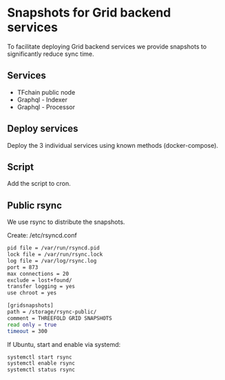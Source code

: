 # Snapshots for Grid backend services

To facilitate deploying Grid backend services we provide snapshots to significantly reduce sync time.


## Services

- TFchain public node
- Graphql - Indexer
- Graphql - Processor


## Deploy services

Deploy the 3 individual services using known methods (docker-compose).


## Script

Add the script to cron.


## Public rsync

We use rsync to distribute the snapshots.

Create: /etc/rsyncd.conf

```sh
pid file = /var/run/rsyncd.pid
lock file = /var/run/rsync.lock
log file = /var/log/rsync.log
port = 873
max connections = 20
exclude = lost+found/
transfer logging = yes
use chroot = yes

[gridsnapshots]
path = /storage/rsync-public/
comment = THREEFOLD GRID SNAPSHOTS
read only = true
timeout = 300
```

If Ubuntu, start and enable via systemd:

```sh
systemctl start rsync
systemctl enable rsync
systemctl status rsync
```

